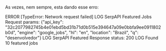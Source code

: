 As vezes, nem sempre, esta dando esse erro:

 ERROR  [TypeError: Network request failed]
 LOG  SerpAPI Featured Jobs Request params: {"api_key": "32c2077982745b4e01ebd5bd31b71d0b515e394647a09e0bbfa9ee0911802b0d", "engine": "google_jobs", "hl": "en", "location": "Brazil", "q": "desenvolvedor"}
 LOG  SerpAPI Featured Response status: 200
 LOG  Found 10 featured jobs
